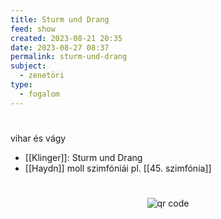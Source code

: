 ```yaml
---
title: Sturm und Drang
feed: show
created: 2023-08-21 20:35
date: 2023-08-27 08:37
permalink: sturm-und-drang
subject:
  - zenetöri
type:
  - fogalom
---
```

#

vihar és vágy

- [[Klinger]]: Sturm und Drang
- [[Haydn]] moll szimfóniái pl. [[45. szimfónia]]



#
<p style="text-align: center;"><img src="https://chart.googleapis.com/chart?cht=qr&chl=https://notes.andrasdenes.com/sturm-und-drang&chs=180x180&choe=UTF-8&chld=L|2" alt="qr code"></p>

